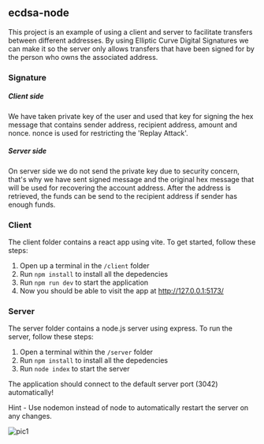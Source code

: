 ## ecdsa-node
This project is an example of using a client and server to facilitate transfers between different addresses.
By using Elliptic Curve Digital Signatures we can make it so the server only allows transfers that have been signed for by the person who owns the associated address.

### Signature

##### Client side
We have taken private key of the user and used that key for signing the hex message that contains sender address, recipient address, amount and nonce.
nonce is used for restricting the 'Replay Attack'.

##### Server side
On server side we do not send the private key due to security concern, that's why we have sent signed message and the original hex message that will be used for recovering the account address.
After the address is retrieved, the funds can be send to the recipient address if sender has enough funds.

### Client

The client folder contains a react app using vite. To get started, follow these steps:

1. Open up a terminal in the `/client` folder
2. Run `npm install` to install all the depedencies
3. Run `npm run dev` to start the application 
4. Now you should be able to visit the app at http://127.0.0.1:5173/

### Server

The server folder contains a node.js server using express. To run the server, follow these steps:

1. Open a terminal within the `/server` folder 
2. Run `npm install` to install all the depedencies 
3. Run `node index` to start the server 

The application should connect to the default server port (3042) automatically!

Hint - Use nodemon instead of node to automatically restart the server on any changes.

![pic1](https://github.com/Rahul65911/ecdsa-node/assets/94047697/94eca54a-4ca5-4e09-82f9-807d43b9976c)
